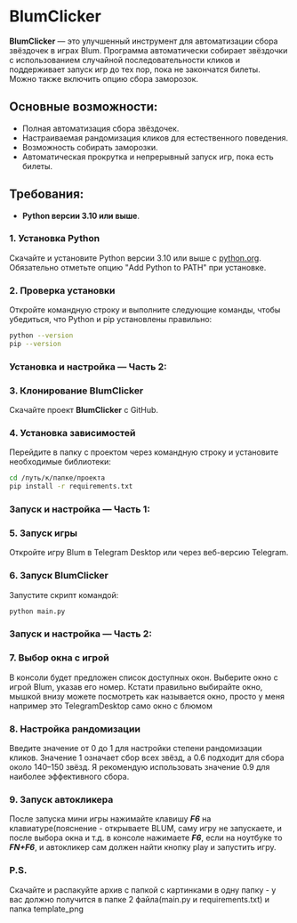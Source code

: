 # BlumClicker

**BlumClicker** — это улучшенный инструмент для автоматизации сбора звёздочек в играх Blum. Программа автоматически собирает звёздочки с использованием случайной последовательности кликов и поддерживает запуск игр до тех пор, пока не закончатся билеты. Можно также включить опцию сбора заморозок.

## Основные возможности:
- Полная автоматизация сбора звёздочек.
- Настраиваемая рандомизация кликов для естественного поведения.
- Возможность собирать заморозки.
- Автоматическая прокрутка и непрерывный запуск игр, пока есть билеты.

## Требования:
- **Python версии 3.10 или выше**.

### 1. Установка Python  
Скачайте и установите Python версии 3.10 или выше с [python.org](https://www.python.org/). Обязательно отметьте опцию "Add Python to PATH" при установке.

### 2. Проверка установки  
Откройте командную строку и выполните следующие команды, чтобы убедиться, что Python и pip установлены правильно:
```bash
python --version
pip --version
```

### Установка и настройка — Часть 2:

### 3. Клонирование BlumClicker  
Скачайте проект **BlumClicker** с GitHub.

### 4. Установка зависимостей  
Перейдите в папку с проектом через командную строку и установите необходимые библиотеки:
```bash
cd /путь/к/папке/проекта
pip install -r requirements.txt
```

### Запуск и настройка — Часть 1:

### 5. Запуск игры  
Откройте игру Blum в Telegram Desktop или через веб-версию Telegram.

### 6. Запуск BlumClicker  
Запустите скрипт командой:
```bash
python main.py
```

### Запуск и настройка — Часть 2:

### 7. Выбор окна с игрой  
В консоли будет предложен список доступных окон. Выберите окно с игрой Blum, указав его номер. Кстати правильно выбирайте окно, мышкой
внизу можете посмотреть как называется окно, просто у меня например это TelegramDesktop само окно с блюмом

### 8. Настройка рандомизации  
Введите значение от 0 до 1 для настройки степени рандомизации кликов. Значение 1 означает сбор всех звёзд, а 0.6 подходит для сбора около 140–150 звёзд. Я рекомендую использовать значение 0.9 для наиболее эффективного сбора.

### 9. Запуск автокликера  
После запуска мини игры нажимайте клавишу ***F6*** на клавиатуре(пояснение - открываете BLUM, саму игру не
запускаете, и после выбора окна и т.д. в консоле нажимаете ***F6***, если на ноутбуке то ***FN+F6***, и автокликер сам должен найти кнопку play  и запустить игру.
### P.S. 
Скачайте и распакуйте архив с папкой с картинками в одну папку - у вас должно получится в папке 2 файла(main.py и requirements.txt) и папка template_png

